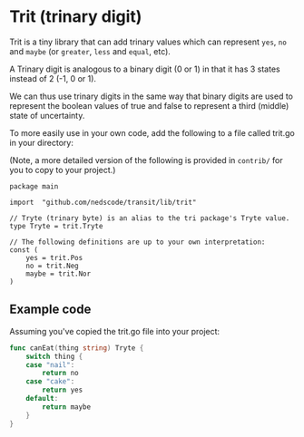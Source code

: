 # Trit (trinary digit)

Trit is a tiny library that can add trinary values which can represent `yes`, `no` and `maybe` (or `greater`, `less` and `equal`, etc).

A Trinary digit is analogous to a binary digit (0 or 1) in that it has 3 states instead of 2 (-1, 0 or 1).

We can thus use trinary digits in the same way that binary digits are used to represent the boolean values of true and false to represent a third (middle) state of uncertainty.

To more easily use in your own code, add the following to a file called trit.go in your directory:

(Note, a more detailed version of the following is provided in `contrib/` for you to copy to your project.)

```golang
package main

import 	"github.com/nedscode/transit/lib/trit"

// Tryte (trinary byte) is an alias to the tri package's Tryte value.
type Tryte = trit.Tryte

// The following definitions are up to your own interpretation:
const (
	yes = trit.Pos
	no = trit.Neg
	maybe = trit.Nor
)
```

## Example code

Assuming you've copied the trit.go file into your project:

```go
func canEat(thing string) Tryte {
	switch thing {
    case "nail":
        return no
    case "cake":
        return yes
    default:
        return maybe
	}
}
```
